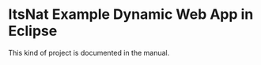 ItsNat Example Dynamic Web App in Eclipse
========

This kind of project is documented in the manual.

